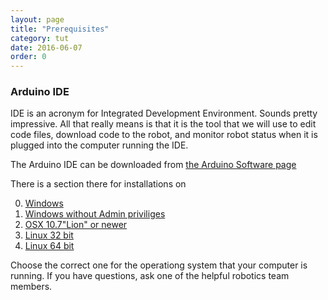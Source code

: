 ```yaml
---
layout: page
title: "Prerequisites"
category: tut
date: 2016-06-07
order: 0
---
```



### Arduino IDE

IDE is an acronym for Integrated Development Environment. Sounds pretty
impressive. All that really means is that it is the tool that we will
use to edit code files, download code to the robot, and monitor robot
status when it is plugged into the computer running the IDE.

The Arduino IDE can be downloaded from [the Arduino Software page](https://www.arduino.cc/en/Main/Software)

There is a section there for installations on

0. [Windows](https://www.arduino.cc/download_handler.php?f=/arduino-1.6.9-windows.exe)
0. [Windows without Admin priviliges](https://www.arduino.cc/download_handler.php?f=/arduino-1.6.9-windows.zip)
0. [OSX 10.7"Lion" or newer](https://www.arduino.cc/download_handler.php?f=/arduino-1.6.9-macosx.zip)
0. [Linux 32 bit](https://www.arduino.cc/download_handler.php?f=/arduino-1.6.9-linux32.tar.xz)
0. [Linux 64 bit](https://www.arduino.cc/download_handler.php?f=/arduino-1.6.9-linux64.tar.xz)

Choose the correct one for the operationg system that your computer is
running. If you have questions, ask one of the helpful robotics team
members.


